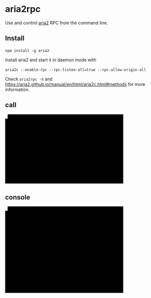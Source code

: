 aria2rpc
========

Use and control [aria2](https://aria2.github.io) RPC from the command line.

## Install

`npm install -g aria2`

Install aria2 and start it in daemon mode with

`aria2c --enable-rpc --rpc-listen-all=true --rpc-allow-origin-all`

Check `aria2rpc -h` and https://aria2.github.io/manual/en/html/aria2c.html#methods for more information.

## call

![](./call.gif)

## console

![](./console.gif)

